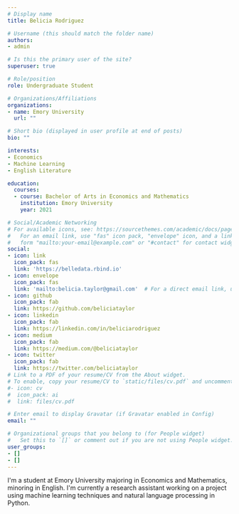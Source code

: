 ```yaml
---
# Display name
title: Belicia Rodriguez

# Username (this should match the folder name)
authors:
- admin

# Is this the primary user of the site?
superuser: true

# Role/position
role: Undergraduate Student

# Organizations/Affiliations
organizations:
- name: Emory University
  url: ""

# Short bio (displayed in user profile at end of posts)
bio: ""

interests:
- Economics
- Machine Learning
- English Literature

education:
  courses:
  - course: Bachelor of Arts in Economics and Mathematics
    institution: Emory University
    year: 2021

# Social/Academic Networking
# For available icons, see: https://sourcethemes.com/academic/docs/page-builder/#icons
#   For an email link, use "fas" icon pack, "envelope" icon, and a link in the
#   form "mailto:your-email@example.com" or "#contact" for contact widget.
social:
- icon: link
  icon_pack: fas
  link: 'https://belledata.rbind.io'
- icon: envelope
  icon_pack: fas
  link: 'mailto:belicia.taylor@gmail.com'  # For a direct email link, use "mailto:test@example.org".
- icon: github
  icon_pack: fab 
  link: https://github.com/beliciataylor
- icon: linkedin
  icon_pack: fab
  link: https://linkedin.com/in/beliciarodriguez
- icon: medium
  icon_pack: fab
  link: https://medium.com/@beliciataylor
- icon: twitter
  icon_pack: fab
  link: https://twitter.com/beliciataylor
# Link to a PDF of your resume/CV from the About widget.
# To enable, copy your resume/CV to `static/files/cv.pdf` and uncomment the lines below.
#- icon: cv
#  icon_pack: ai
#  link: files/cv.pdf

# Enter email to display Gravatar (if Gravatar enabled in Config)
email: ""

# Organizational groups that you belong to (for People widget)
#   Set this to `[]` or comment out if you are not using People widget.
user_groups:
- []
- []
---
```


I'm a student at Emory University majoring in Economics and Mathematics, minoring in English. I'm currently a research assistant working on a project using machine learning techniques and natural language processing in Python. 
